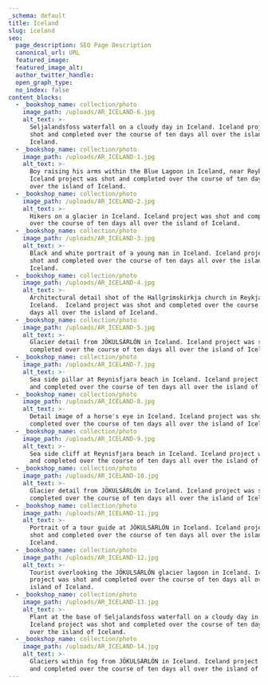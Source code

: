 ```yaml
---
_schema: default
title: Iceland
slug: iceland
seo:
  page_description: SEO Page Description
  canonical_url: URL
  featured_image:
  featured_image_alt:
  author_twitter_handle:
  open_graph_type:
  no_index: false
content_blocks:
  - _bookshop_name: collection/photo
    image_path: /uploads/AR_ICELAND-6.jpg
    alt_text: >-
      Seljalandsfoss waterfall on a cloudy day in Iceland. Iceland project was
      shot and completed over the course of ten days all over the island of
      Iceland.
  - _bookshop_name: collection/photo
    image_path: /uploads/AR_ICELAND-1.jpg
    alt_text: >-
      Boy raising his arms within the Blue Lagoon in Iceland, near Reykjavik.
      Iceland project was shot and completed over the course of ten days all
      over the island of Iceland. 
  - _bookshop_name: collection/photo
    image_path: /uploads/AR_ICELAND-2.jpg
    alt_text: >-
      Hikers on a glacier in Iceland. Iceland project was shot and completed
      over the course of ten days all over the island of Iceland. 
  - _bookshop_name: collection/photo
    image_path: /uploads/AR_ICELAND-3.jpg
    alt_text: >-
      Black and white portrait of a young man in Iceland. Iceland project was
      shot and completed over the course of ten days all over the island of
      Iceland. 
  - _bookshop_name: collection/photo
    image_path: /uploads/AR_ICELAND-4.jpg
    alt_text: >-
      Architectural detail shot of the Hallgrímskirkja church in Reykjavík,
      Iceland.  Iceland project was shot and completed over the course of ten
      days all over the island of Iceland. 
  - _bookshop_name: collection/photo
    image_path: /uploads/AR_ICELAND-5.jpg
    alt_text: >-
      Glacier detail from JÖKULSÁRLÓN in Iceland. Iceland project was shot and
      completed over the course of ten days all over the island of Iceland. 
  - _bookshop_name: collection/photo
    image_path: /uploads/AR_ICELAND-7.jpg
    alt_text: >-
      Sea side pillar at Reynisfjara beach in Iceland. Iceland project was shot
      and completed over the course of ten days all over the island of Iceland.
  - _bookshop_name: collection/photo
    image_path: /uploads/AR_ICELAND-8.jpg
    alt_text: >-
      Detail image of a horse's eye in Iceland. Iceland project was shot and
      completed over the course of ten days all over the island of Iceland.
  - _bookshop_name: collection/photo
    image_path: /uploads/AR_ICELAND-9.jpg
    alt_text: >-
      Sea side cliff at Reynisfjara beach in Iceland. Iceland project was shot
      and completed over the course of ten days all over the island of Iceland.
  - _bookshop_name: collection/photo
    image_path: /uploads/AR_ICELAND-10.jpg
    alt_text: >-
      Glacier detail from JÖKULSÁRLÓN in Iceland. Iceland project was shot and
      completed over the course of ten days all over the island of Iceland. 
  - _bookshop_name: collection/photo
    image_path: /uploads/AR_ICELAND-11.jpg
    alt_text: >-
      Portrait of a tour guide at JÖKULSÁRLÓN in Iceland. Iceland project was
      shot and completed over the course of ten days all over the island of
      Iceland.
  - _bookshop_name: collection/photo
    image_path: /uploads/AR_ICELAND-12.jpg
    alt_text: >-
      Tourist overlooking the JÖKULSÁRLÓN glacier lagoon in Iceland. Iceland
      project was shot and completed over the course of ten days all over the
      island of Iceland.
  - _bookshop_name: collection/photo
    image_path: /uploads/AR_ICELAND-13.jpg
    alt_text: >-
      Plant at the base of Seljalandsfoss waterfall on a cloudy day in Iceland.
      Iceland project was shot and completed over the course of ten days all
      over the island of Iceland.
  - _bookshop_name: collection/photo
    image_path: /uploads/AR_ICELAND-14.jpg
    alt_text: >-
      Glaciers within fog from JÖKULSÁRLÓN in Iceland. Iceland project was shot
      and completed over the course of ten days all over the island of Iceland. 
---
```

